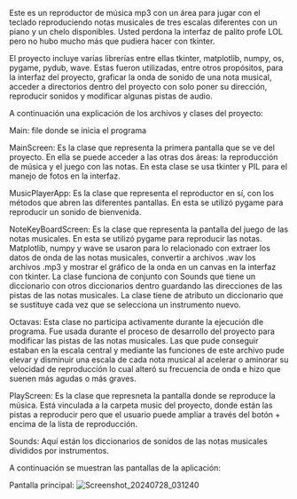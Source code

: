 Este es un reproductor de música mp3 con un área para jugar con el teclado reproduciendo notas musicales de tres escalas diferentes con un piano y un chelo disponibles. Usted perdona la interfaz de palito profe LOL pero no hubo mucho más que pudiera hacer con tkinter.

El proyecto incluye varias librerías entre ellas tkinter, matplotlib, numpy, os, pygame, pydub, wave. Estas fueron utilizadas, entre otros propósitos, para la interfaz del proyecto, graficar la onda de sonido de una nota musical, acceder a directorios dentro del proyecto con solo poner su dirección, reproducir sonidos y modificar algunas pistas de audio.

A continuación una explicación de los archivos y clases del proyecto:

Main: file donde se inicia el programa

MainScreen: Es la clase que representa la primera pantalla que se ve del proyecto. En ella se puede acceder a las otras dos áreas: la reproducción de música y el juego con las notas. En esta clase se usa tkinter y PIL para el manejo de fotos en la interfaz.

MusicPlayerApp: Es la clase que representa el reproductor en sí, con los métodos que abren las diferentes pantallas. En esta se utilizó pygame para reproducir un sonido de bienvenida.

NoteKeyBoardScreen: Es la clase que representa la pantalla del juego de las notas musicales. En esta se utilizó pygame para reproducir las notas. Matplotlib, numpy y wave se usaron para lo relacionado con extraer los datos de onda de las notas musicales, convertir a archivos .wav los archivos .mp3 y mostrar el gráfico de la onda en un canvas en la interfaz con tkinter. La clase funciona de conjunto con Sounds que tiene un diccionario con otros diccionarios dentro guardando las direcciones de las pistas de las notas musicales. La clase tiene de atributo un diccionario que se sustituye cada vez que se selecciona un instrumento nuevo.

Octavas: Esta clase no participa activamente durante la ejecución dle programa. Fue usada durante el proceso de desarrollo del proyecto para modificar las pistas de las notas musicales. Las que pude conseguir estaban en la escala central y mediante las funciones de este archivo pude elevar y disminuir una escala de cada nota musical al acelerar o aminorar su velocidad de reproducción lo cual alteró su frecuencia de onda e hizo que suenen más agudas o más graves.

PlayScreen: Es la clase que represneta la pantalla donde se reproduce la música. Está vinculada a la carpeta music del proyecto, donde están las pistas a reproducir pero que el usuario puede ampliar a través del botón + encima de la lista de reproducción.

Sounds: Aquí están los diccionarios de sonidos de las notas musicales divididos por instrumentos.

A continuación se muestran las pantallas de la aplicación:

Pantalla principal:
![Screenshot_20240728_031240](https://github.com/user-attachments/assets/46993b8a-b240-48a8-b701-5e6fa573e727)

